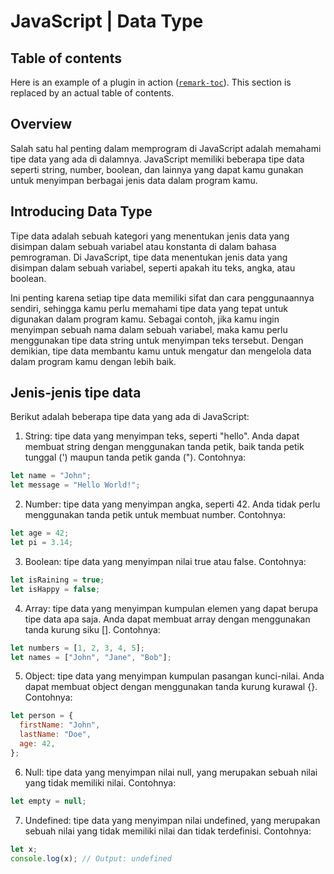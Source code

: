 # JavaScript | Data Type

## Table of contents

Here is an example of a plugin in action
([`remark-toc`](https://github.com/remarkjs/remark-toc)).
This section is replaced by an actual table of contents.

## Overview

Salah satu hal penting dalam memprogram di JavaScript adalah memahami tipe data yang ada di dalamnya. JavaScript memiliki beberapa tipe data seperti string, number, boolean, dan lainnya yang dapat kamu gunakan untuk menyimpan berbagai jenis data dalam program kamu.

## Introducing Data Type

Tipe data adalah sebuah kategori yang menentukan jenis data yang disimpan dalam sebuah variabel atau konstanta di dalam bahasa pemrograman. Di JavaScript, tipe data menentukan jenis data yang disimpan dalam sebuah variabel, seperti apakah itu teks, angka, atau boolean.

Ini penting karena setiap tipe data memiliki sifat dan cara penggunaannya sendiri, sehingga kamu perlu memahami tipe data yang tepat untuk digunakan dalam program kamu. Sebagai contoh, jika kamu ingin menyimpan sebuah nama dalam sebuah variabel, maka kamu perlu menggunakan tipe data string untuk menyimpan teks tersebut. Dengan demikian, tipe data membantu kamu untuk mengatur dan mengelola data dalam program kamu dengan lebih baik.

## Jenis-jenis tipe data

Berikut adalah beberapa tipe data yang ada di JavaScript:

1. String: tipe data yang menyimpan teks, seperti "hello". Anda dapat membuat string dengan menggunakan tanda petik, baik tanda petik tunggal (') maupun tanda petik ganda ("). Contohnya:

```javascript
let name = "John";
let message = "Hello World!";
```

2. Number: tipe data yang menyimpan angka, seperti 42. Anda tidak perlu menggunakan tanda petik untuk membuat number. Contohnya:

```javascript
let age = 42;
let pi = 3.14;
```

3. Boolean: tipe data yang menyimpan nilai true atau false. Contohnya:

```javascript
let isRaining = true;
let isHappy = false;
```

4. Array: tipe data yang menyimpan kumpulan elemen yang dapat berupa tipe data apa saja. Anda dapat membuat array dengan menggunakan tanda kurung siku []. Contohnya:

```javascript
let numbers = [1, 2, 3, 4, 5];
let names = ["John", "Jane", "Bob"];
```

5. Object: tipe data yang menyimpan kumpulan pasangan kunci-nilai. Anda dapat membuat object dengan menggunakan tanda kurung kurawal {}. Contohnya:

```javascript
let person = {
  firstName: "John",
  lastName: "Doe",
  age: 42,
};
```

6. Null: tipe data yang menyimpan nilai null, yang merupakan sebuah nilai yang tidak memiliki nilai. Contohnya:

```javascript
let empty = null;
```

7. Undefined: tipe data yang menyimpan nilai undefined, yang merupakan sebuah nilai yang tidak memiliki nilai dan tidak terdefinisi. Contohnya:

```javascript
let x;
console.log(x); // Output: undefined
```
